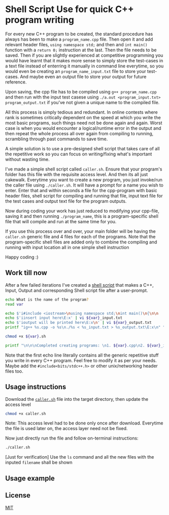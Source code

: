 # Shell Script Use for quick C++ program writing

For every new C++ program to be created, the standard procedure has always has been to make a ```program_name.cpp``` file. Then open it and add relevant header files, ```using namespace std;``` and then and ```int main()``` function with a ```return 0;``` instruction at the last. Then the file needs to be saved. Then if you are slightly experienced at competitive programming you would have learnt that it makes more sense to simply store the test-cases in a text file instead of enterring it manually in command line everytime, so you would even be creating an ```program_name_input.txt``` file to store your test-cases. And maybe even an output file to store your output for future reference. 

Upon saving, the cpp file has to be compiled using ```g++ program_name.cpp``` and then run with the input test casese using ```./a.out <program_input.txt> program_output.txt``` if you've not given a unique name to the compiled file. 

All this process is simply tedious and redundant. In online contests where rank is sometimes critically dependent on the speed at which you write the most basic programs, such things need not be done again and again. Worst case is when you would encounter a logical/runtime error in the output and then repeat the whole process all over again from compiling to running, scrambling through past commands to save time. 

A simple solution is to use a pre-designed shell script that takes care of all the repetitive work so you can focus on writing/fixing what's important without wasting time. 

I've made a simple shell script called ```caller.sh```. Ensure that your program's folder has this file with the requisite access level. And then its all just cakewalk. 
Everytime you want to create a new program, you just invoke/run the caller file using ```./caller.sh```. It will have a prompt for a name you wish to enter. Enter that and within seconds a file for the cpp-program with basic header files, shell script for compiling and running that file, input text file for the test cases and output text file for the program outputs. 

Now during coding your work has just reduced to modifying your cpp-file, saving it and then running ```./program_name```, this is a program-specific shell file that will compile and run at the same time for you. 

If you use this process over and over, your main folder will be having the ```caller.sh``` generic file and 4 files for each of the programs. Note that the program-specific shell files are added only to combine the compiling and running with input location all in one simple shell instruction

Happy coding :)

## Work till now

After a few failed iterations I've created a [shell script](https://github.com/sahiltshah98/shell/blob/master/caller.sh) that makes a C++, Input, Output and corresponding Shell script file after a user-prompt.

```bash
echo What is the name of the program?
read var

echo $'i#include <iostream>\nusing namespace std;\nint main()\n{\n\n    return 0;\n}\E:x\n' | vi ${var}.cpp
echo $'iinsert input here\E:x' | vi ${var}_input.txt
echo $'ioutput will be printed here\E:x\n' | vi ${var}_output.txt
printf "ig++ %s.cpp -o %s\n./%s < %s_input.txt > %s_output.txt\E:x\n" "$var" "$var" "$var" "$var" "$var"| vi ${var}.sh

chmod +x ${var}.sh

printf "\n\n\nCompleted creating programs: \n1. ${var}.cpp\n2. ${var}_input.txt\n3. ${var}_output.txt\n4. ${var}.sh (for compiling and running the program file)\n"
```

Note that the first echo line literally contains all the generic repetitive stuff you write in every C++ program. Feel free to modify it as per your needs. Maybe add the ```#include<bits/stdc++.h>``` or other unix/networking header files too. 

## Usage instructions

Download the [`caller.sh`](https://github.com/sahiltshah98/shell/blob/master/caller.sh) file into the target directory, then update the access level
```bash
chmod +x caller.sh
```
Note: This access level had to be done only once after download. Everytime the file is used later on, the access layer need not be fixed.

Now just directly run the file and follow on-terminal instructions:
```bash
./caller.sh
```
[Just for verification] Use the `ls` command and all the new files with the inputed `filename` shall be shown

## Usage example






## License
[MIT](https://choosealicense.com/licenses/mit/)
